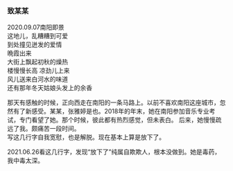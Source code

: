 ###  致某某  
2020.09.07南阳即景  
这地儿，乱糟糟到可爱  
到处撞见迸发的爱情  
晩霞出来  
大街上飘起初秋的燥热  
楼慢慢长高 凉劲儿上来  
风儿送来白河水的味道  
还有那年冬天姑娘头发上的余香

那天有感触的时候，正向西走在南阳的一条马路上。以前不喜欢南阳这座城市，忽然有了新感受。某某，张雅婷是也。2018年的年末，她在南阳参加音乐专业考试，专门看望了她。那个时候，彼此都有热烈感觉，但未表白。 
后来，她慢慢疏远了我。颇痛苦一段时间。  
写这几行字自我宽慰，也是解脱。现在基本上算是放下了。
  
2021.06.26看这几行字，发现“放下了”纯属自欺欺人，根本没做到。她是毒药，我中毒太深。
